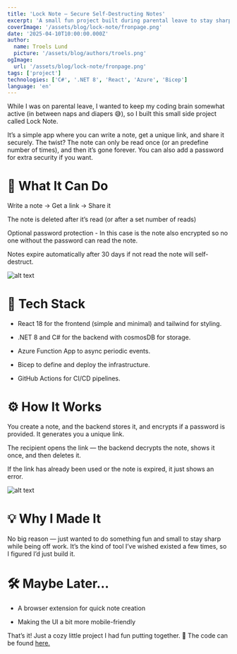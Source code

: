 ```yaml
---
title: 'Lock Note – Secure Self-Destructing Notes'
excerpt: 'A small fun project built during parental leave to stay sharp with coding. Lock Note is a secure note-sharing app with one-time readability, optional password protection, and self-destructing storage – all deployed in Azure using Infrastructure as Code.'
coverImage: '/assets/blog/lock-note/fronpage.png'
date: '2025-04-10T10:00:00.000Z'
author:
  name: Troels Lund
  picture: '/assets/blog/authors/troels.png'
ogImage:
  url: '/assets/blog/lock-note/fronpage.png'
tags: ['project']
technologies: ['C#', '.NET 8', 'React', 'Azure', 'Bicep']
language: 'en'
---
```


While I was on parental leave, I wanted to keep my coding brain somewhat active (in between naps and diapers 😅), so I built this small side project called Lock Note.

It’s a simple app where you can write a note, get a unique link, and share it securely. The twist? The note can only be read once (or an predefine number of times), and then it’s gone forever. You can also add a password for extra security if you want.

# 🧪 What It Can Do

Write a note → Get a link → Share it

The note is deleted after it’s read (or after a set number of reads)

Optional password protection - In this case is the note also encrypted so no one without the password can read the note.

Notes expire automatically after 30 days if not read the note will self-destruct.

![alt text](/assets/blog/lock-note/createNote.png)

# 🧰 Tech Stack

- React 18 for the frontend (simple and minimal) and tailwind for styling.

- .NET 8 and C# for the backend with cosmosDB for storage.

- Azure Function App to async periodic events.

- Bicep to define and deploy the infrastructure.

- GitHub Actions for CI/CD pipelines.

# ⚙️ How It Works

You create a note, and the backend stores it, and encrypts if a password is provided. It generates you a unique link.

The recipient opens the link — the backend decrypts the note, shows it once, and then deletes it.

If the link has already been used or the note is expired, it just shows an error.

![alt text](/assets/blog/lock-note/created.png)

# 💡 Why I Made It

No big reason — just wanted to do something fun and small to stay sharp while being off work. It’s the kind of tool I’ve wished existed a few times, so I figured I’d just build it.

# 🛠 Maybe Later…

- A browser extension for quick note creation

- Making the UI a bit more mobile-friendly

That’s it! Just a cozy little project I had fun putting together. 🪩 The code can be found [here.](https://github.com/trolund/lock-note)
